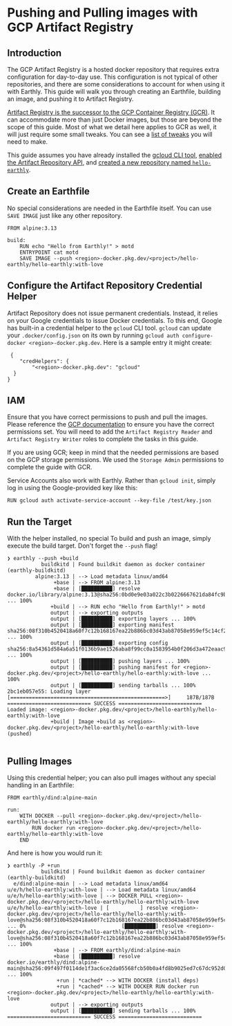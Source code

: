 # Pushing and Pulling images with GCP Artifact Registry

## Introduction

The GCP Artifact Registry is a hosted docker repository that requires extra configuration for day-to-day use. This configuration is not typical of other repositories, and there are some considerations to account for when using it with Earthly. This guide will walk you through creating an Earthfile, building an image, and pushing it to Artifact Registry.

[Artifact Registry is the successor to the GCP Container Registry (GCR)](https://cloud.google.com/artifact-registry/docs/transition/transition-from-gcr). It can accommodate more than just Docker images, but those are beyond the scope of this guide. Most of what we detail here applies to GCR as well, it will just require some small tweaks. You can see a [list of tweaks](https://cloud.google.com/artifact-registry/docs/transition/transition-from-gcr#compare) you will need to make.

This guide assumes you have already installed the [gcloud CLI tool](https://cloud.google.com/sdk/docs/install), [enabled the Artifact Repository API](https://console.cloud.google.com/flows/enableapi?apiid=artifactregistry.googleapis.com&redirect=https://cloud.google.com/artifact-registry/docs/docker/quickstart), and [created a new repository named `hello-earthly`](https://console.cloud.google.com/artifacts).

## Create an Earthfile

No special considerations are needed in the Earthfile itself. You can use `SAVE IMAGE` just like any other repository.

```
FROM alpine:3.13

build:
    RUN echo "Hello from Earthly!" > motd
    ENTRYPOINT cat motd
    SAVE IMAGE --push <region>-docker.pkg.dev/<project>/hello-earthly/hello-earthly:with-love
```

## Configure the Artifact Repository Credential Helper

Artifact Repository does not issue permanent credentials. Instead, it relies on your Google credentials to issue Docker credentials. To this end, Google has built-in a credential helper to the `gcloud` CLI tool. `gcloud` can update your `.docker/config.json` on its own by running `gcloud auth configure-docker <region>-docker.pkg.dev`. Here is a sample entry it might create:

```
 {
    "credHelpers": {
        "<region>-docker.pkg.dev": "gcloud"
  }
}

```

## IAM

Ensure that you have correct permissions to push and pull the images. Please reference the [GCP documentation](https://cloud.google.com/artifact-registry/docs/access-control#grant) to ensure you have the correct permissions set. You will need to add the `Artifact Registry Reader` and `Artifact Registry Writer` roles to complete the tasks in this guide.

If you are using GCR; keep in mind that the needed permissions are based on the GCP storage permissions. We used the `Storage Admin` permissions to complete the guide with GCR.

Service Accounts also work with Earthly. Rather than `gcloud init`, simply log in using the Google-provided key like this:

```
RUN gcloud auth activate-service-account --key-file /test/key.json
```

## Run the Target

With the helper installed, no special To build and push an image, simply execute the build target. Don't forget the `--push` flag!

```
❯ earthly --push +build
           buildkitd | Found buildkit daemon as docker container (earthly-buildkitd)
         alpine:3.13 | --> Load metadata linux/amd64
               +base | --> FROM alpine:3.13
               +base | [██████████] resolve docker.io/library/alpine:3.13@sha256:0bd0e9e03a022c3b0226667621da84fc9bf562a9056130424b5bfbd8bcb0397f ... 100%
              +build | --> RUN echo "Hello from Earthly!" > motd
              output | --> exporting outputs
              output | [██████████] exporting layers ... 100%
              output | [██████████] exporting manifest sha256:08f310b4520418a60f7c12b168167ea22b886bc03d43ab87058e959ef5c14cf2 ... 100%
              output | [██████████] exporting config sha256:8a54361d584a6a51f0136b9ae1526aba8f99cc0a1583954b0f206d3a472eaac9 ... 100%
              output | [██████████] pushing layers ... 100%
              output | [██████████] pushing manifest for <region>-docker.pkg.dev/<project>/hello-earthly/hello-earthly:with-love ... 100%
              output | [██████████] sending tarballs ... 100%
2bc1eb057e55: Loading layer [==================================================>]     187B/187B
=========================== SUCCESS ===========================
Loaded image: <region>-docker.pkg.dev/<project>/hello-earthly/hello-earthly:with-love
              +build | Image +build as <region>-docker.pkg.dev/<project>/hello-earthly/hello-earthly:with-love (pushed)


```

## Pulling Images

Using this credential helper; you can also pull images without any special handling in an Earthfile:

```
FROM earthly/dind:alpine-main

run:
    WITH DOCKER --pull <region>-docker.pkg.dev/<project>/hello-earthly/hello-earthly:with-love
        RUN docker run <region>-docker.pkg.dev/<project>/hello-earthly/hello-earthly:with-love
    END
```

And here is how you would run it:

```
❯ earthly -P +run
           buildkitd | Found buildkit daemon as docker container (earthly-buildkitd)
  e/dind:alpine-main | --> Load metadata linux/amd64
u/e/h/hello-earthly:with-love | --> Load metadata linux/amd64
u/e/h/hello-earthly:with-love | --> DOCKER PULL <region>-docker.pkg.dev/<project>/hello-earthly/hello-earthly:with-love
u/e/h/hello-earthly:with-love | [          ] resolve <region>-docker.pkg.dev/<project>/hello-earthly/hello-earthly:with-love@sha256:08f310b4520418a60f7c12b168167ea22b886bc03d43ab87058e959ef5c14cf2 ... 0%                               [██████████] resolve <region>-docker.pkg.dev/<project>/hello-earthly/hello-earthly:with-love@sha256:08f310b4520418a60f7c12b168167ea22b886bc03d43ab87058e959ef5c14cf2 ... 100%
               +base | --> FROM earthly/dind:alpine-main
               +base | [██████████] resolve docker.io/earthly/dind:alpine-main@sha256:09f497f0114de1f3ac6ce2da05568fcb50b0a4fd8b9025ed7c67dc952d092766 ... 100%
                +run | *cached* --> WITH DOCKER (install deps)
                +run | *cached* --> WITH DOCKER RUN docker run <region>-docker.pkg.dev/<project>/hello-earthly/hello-earthly:with-love
              output | --> exporting outputs
              output | [██████████] sending tarballs ... 100%
=========================== SUCCESS ===========================

```
